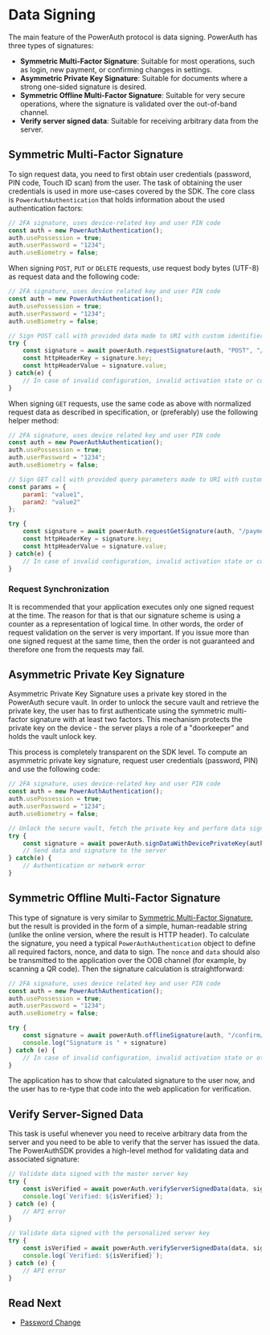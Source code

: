 # Data Signing

The main feature of the PowerAuth protocol is data signing. PowerAuth has three types of signatures:

- **Symmetric Multi-Factor Signature**: Suitable for most operations, such as login, new payment, or confirming changes in settings.
- **Asymmetric Private Key Signature**: Suitable for documents where a strong one-sided signature is desired.
- **Symmetric Offline Multi-Factor Signature**: Suitable for very secure operations, where the signature is validated over the out-of-band channel.
- **Verify server signed data**: Suitable for receiving arbitrary data from the server.

## Symmetric Multi-Factor Signature

To sign request data, you need to first obtain user credentials (password, PIN code, Touch ID scan) from the user. The task of obtaining the user credentials is used in more use-cases covered by the SDK. The core class is `PowerAuthAuthentication` that holds information about the used authentication factors:

```javascript
// 2FA signature, uses device-related key and user PIN code
const auth = new PowerAuthAuthentication();
auth.usePossession = true;
auth.userPassword = "1234";
auth.useBiometry = false;
```

When signing `POST`, `PUT` or `DELETE` requests, use request body bytes (UTF-8) as request data and the following code:

```javascript
// 2FA signature, uses device related key and user PIN code
const auth = new PowerAuthAuthentication();
auth.usePossession = true;
auth.userPassword = "1234";
auth.useBiometry = false;

// Sign POST call with provided data made to URI with custom identifier "/payment/create"
try {
    const signature = await powerAuth.requestSignature(auth, "POST", "/payment/create", "{jsonbody: \"yes\"}");
    const httpHeaderKey = signature.key;
    const httpHeaderValue = signature.value;
} catch(e) {
    // In case of invalid configuration, invalid activation state or corrupted state data
}
```

When signing `GET` requests, use the same code as above with normalized request data as described in specification, or (preferably) use the following helper method:

```javascript
// 2FA signature, uses device related key and user PIN code
const auth = new PowerAuthAuthentication();
auth.usePossession = true;
auth.userPassword = "1234";
auth.useBiometry = false;

// Sign GET call with provided query parameters made to URI with custom identifier "/payment/create"
const params = {
    param1: "value1",
    param2: "value2"
};

try {
    const signature = await powerAuth.requestGetSignature(auth, "/payment/create", params);
    const httpHeaderKey = signature.key;
    const httpHeaderValue = signature.value;
} catch(e) {
    // In case of invalid configuration, invalid activation state or corrupted state data
}
```

### Request Synchronization

It is recommended that your application executes only one signed request at the time. The reason for that is that our signature scheme is using a counter as a representation of logical time. In other words, the order of request validation on the server is very important. If you issue more than one signed request at the same time, then the order is not guaranteed and therefore one from the requests may fail.

## Asymmetric Private Key Signature

Asymmetric Private Key Signature uses a private key stored in the PowerAuth secure vault. In order to unlock the secure vault and retrieve the private key, the user has to first authenticate using the symmetric multi-factor signature with at least two factors. This mechanism protects the private key on the device - the server plays a role of a "doorkeeper" and holds the vault unlock key.

This process is completely transparent on the SDK level. To compute an asymmetric private key signature, request user credentials (password, PIN) and use the following code:

```javascript
// 2FA signature, uses device-related key and user PIN code
const auth = new PowerAuthAuthentication();
auth.usePossession = true;
auth.userPassword = "1234";
auth.useBiometry = false;

// Unlock the secure vault, fetch the private key and perform data signing
try {
    const signature = await powerAuth.signDataWithDevicePrivateKey(auth, data);
    // Send data and signature to the server
} catch(e) {
    // Authentication or network error
}
```

## Symmetric Offline Multi-Factor Signature

This type of signature is very similar to [Symmetric Multi-Factor Signature](#symmetric-multi-factor-signature), but the result is provided in the form of a simple, human-readable string (unlike the online version, where the result is HTTP header). To calculate the signature, you need a typical `PowerAuthAuthentication` object to define all required factors, nonce, and data to sign. The `nonce` and `data` should also be transmitted to the application over the OOB channel (for example, by scanning a QR code). Then the signature calculation is straightforward:

```javascript
// 2FA signature, uses device related key and user PIN code
const auth = new PowerAuthAuthentication();
auth.usePossession = true;
auth.userPassword = "1234";
auth.useBiometry = false;

try {
    const signature = await powerAuth.offlineSignature(auth, "/confirm/offline/operation", data, nonce);
    console.log("Signature is " + signature)
} catch (e) {
    // In case of invalid configuration, invalid activation state or other error
}
```

The application has to show that calculated signature to the user now, and the user has to re-type that code into the web application for verification.

## Verify Server-Signed Data

This task is useful whenever you need to receive arbitrary data from the server and you need to be able to verify that the server has issued the data. The PowerAuthSDK provides a high-level method for validating data and associated signature:  

```javascript
// Validate data signed with the master server key
try {
    const isVerified = await powerAuth.verifyServerSignedData(data, signature, true);
    console.log(`Verified: ${isVerified}`);
} catch (e) {
    // API error
}

// Validate data signed with the personalized server key
try {
    const isVerified = await powerAuth.verifyServerSignedData(data, signature, false);
    console.log(`Verified: ${isVerified}`);
} catch (e) {
    // API error
}
```

## Read Next

- [Password Change](Password-Change.md)
